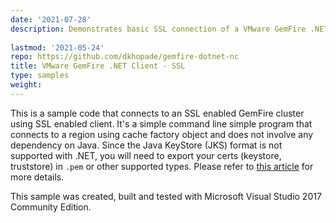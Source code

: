 ```yaml
---
date: '2021-07-28'
description: Demonstrates basic SSL connection of a VMware GemFire .NET client with a GemFire cluster. It's a simple command line program that connects to a region using the cache factory object and does not involve a dependency on Java. 
  
lastmod: '2021-05-24'
repo: https://github.com/dkhopade/gemfire-dotnet-nc
title: VMware GemFire .NET Client - SSL
type: samples
weight:
---
```


This is a sample code that connects to an SSL enabled GemFire cluster using SSL enabled client. It's a simple command line simple program that connects to a region using cache factory object and does not involve any dependency on Java. Since the Java KeyStore (JKS) format is not supported with .NET, you will need to export your certs (keystore, truststore) in `.pem` or other supported types. Please refer to [this article](https://community.pivotal.io/s/article/How-to-connect-SSL-Enabled-VMware-GemFire-NET-Client-to-SSL-Enabled-VMware-GemFire-Cluster-on-Windows?language=en_US) for more details. 

This sample was created, built and tested with Microsoft Visual Studio 2017 Community Edition.